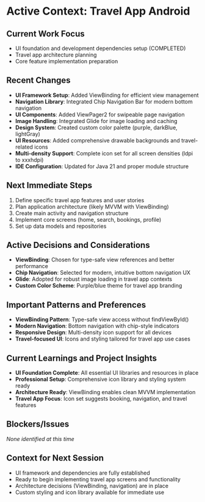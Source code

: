 # Active Context: Travel App Android

## Current Work Focus
- UI foundation and development dependencies setup (COMPLETED)
- Travel app architecture planning
- Core feature implementation preparation

## Recent Changes
- **UI Framework Setup**: Added ViewBinding for efficient view management
- **Navigation Library**: Integrated Chip Navigation Bar for modern bottom navigation
- **UI Components**: Added ViewPager2 for swipeable page navigation
- **Image Handling**: Integrated Glide for image loading and caching
- **Design System**: Created custom color palette (purple, darkBlue, lightGray)
- **UI Resources**: Added comprehensive drawable backgrounds and travel-related icons
- **Multi-density Support**: Complete icon set for all screen densities (ldpi to xxxhdpi)
- **IDE Configuration**: Updated for Java 21 and proper module structure

## Next Immediate Steps
1. Define specific travel app features and user stories
2. Plan application architecture (likely MVVM with ViewBinding)
3. Create main activity and navigation structure
4. Implement core screens (home, search, bookings, profile)
5. Set up data models and repositories

## Active Decisions and Considerations
- **ViewBinding**: Chosen for type-safe view references and better performance
- **Chip Navigation**: Selected for modern, intuitive bottom navigation UX
- **Glide**: Adopted for robust image loading in travel app contexts
- **Custom Color Scheme**: Purple/blue theme for travel app branding

## Important Patterns and Preferences
- **ViewBinding Pattern**: Type-safe view access without findViewById()
- **Modern Navigation**: Bottom navigation with chip-style indicators
- **Responsive Design**: Multi-density icon support for all devices
- **Travel-focused UI**: Icons and styling tailored for travel app use cases

## Current Learnings and Project Insights
- **UI Foundation Complete**: All essential UI libraries and resources in place
- **Professional Setup**: Comprehensive icon library and styling system ready
- **Architecture Ready**: ViewBinding enables clean MVVM implementation
- **Travel App Focus**: Icon set suggests booking, navigation, and travel features

## Blockers/Issues
*None identified at this time*

## Context for Next Session
- UI framework and dependencies are fully established
- Ready to begin implementing travel app screens and functionality
- Architecture decisions (ViewBinding, navigation) are in place
- Custom styling and icon library available for immediate use 